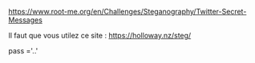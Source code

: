 https://www.root-me.org/en/Challenges/Steganography/Twitter-Secret-Messages


Il faut que vous utilez ce site :
https://holloway.nz/steg/

pass ='..'
